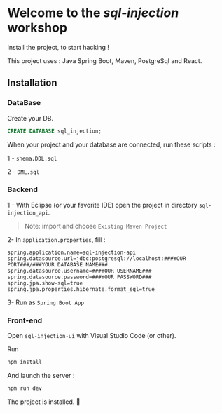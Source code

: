 # Welcome to the _sql-injection_ workshop 

Install the project, to start hacking !

This project uses : Java Spring Boot, Maven, PostgreSql and React.

## Installation
### DataBase
Create your DB.
```sql
CREATE DATABASE sql_injection;
```
When your project and your database are connected, run these scripts :

1 - `shema.DDL.sql`

2 - `DML.sql`

### Backend
1 - With Eclipse (or your favorite IDE) open the project in directory `sql-injection_api`.
> Note: import and choose `Existing Maven Project` 
 
 2- In `application.properties`, fill :
 ```
spring.application.name=sql-injection-api
spring.datasource.url=jdbc:postgresql://localhost:###YOUR PORT###/###YOUR DATABASE NAME###
spring.datasource.username=###YOUR USERNAME###
spring.datasource.password=###YOUR PASSWORD###
spring.jpa.show-sql=true
spring.jpa.properties.hibernate.format_sql=true
 ```
 
 3- Run as `Spring Boot App`

### Front-end
Open `sql-injection-ui` with Visual Studio Code (or other).

Run 
```bash
npm install
```
And launch the server :
```bash
npm run dev
```

The project is installed. :tada:
